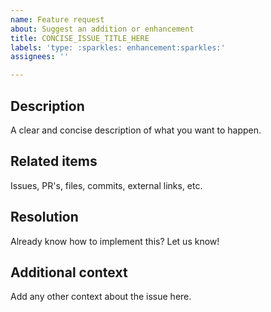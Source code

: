 ```yaml
---
name: Feature request
about: Suggest an addition or enhancement
title: CONCISE_ISSUE_TITLE_HERE
labels: 'type: :sparkles: enhancement:sparkles:'
assignees: ''

---
```


<!-- PLEASE REMOVE ANY INAPPLICABLE SECTIONS! -->

## Description

A clear and concise description of what you want to happen.

## Related items

Issues, PR's, files, commits, external links, etc.

## Resolution

Already know how to implement this? Let us know!

## Additional context

Add any other context about the issue here.
